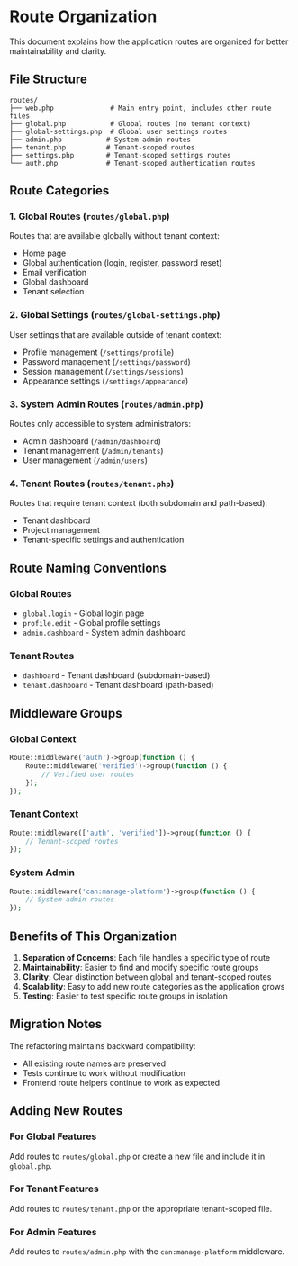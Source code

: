 # Route Organization

This document explains how the application routes are organized for better maintainability and clarity.

## File Structure

```
routes/
├── web.php              # Main entry point, includes other route files
├── global.php           # Global routes (no tenant context)
├── global-settings.php  # Global user settings routes
├── admin.php           # System admin routes
├── tenant.php          # Tenant-scoped routes
├── settings.php        # Tenant-scoped settings routes
└── auth.php            # Tenant-scoped authentication routes
```

## Route Categories

### 1. Global Routes (`routes/global.php`)
Routes that are available globally without tenant context:
- Home page
- Global authentication (login, register, password reset)
- Email verification
- Global dashboard
- Tenant selection

### 2. Global Settings (`routes/global-settings.php`)
User settings that are available outside of tenant context:
- Profile management (`/settings/profile`)
- Password management (`/settings/password`)
- Session management (`/settings/sessions`)
- Appearance settings (`/settings/appearance`)

### 3. System Admin Routes (`routes/admin.php`)
Routes only accessible to system administrators:
- Admin dashboard (`/admin/dashboard`)
- Tenant management (`/admin/tenants`)
- User management (`/admin/users`)

### 4. Tenant Routes (`routes/tenant.php`)
Routes that require tenant context (both subdomain and path-based):
- Tenant dashboard
- Project management
- Tenant-specific settings and authentication

## Route Naming Conventions

### Global Routes
- `global.login` - Global login page
- `profile.edit` - Global profile settings
- `admin.dashboard` - System admin dashboard

### Tenant Routes
- `dashboard` - Tenant dashboard (subdomain-based)
- `tenant.dashboard` - Tenant dashboard (path-based)

## Middleware Groups

### Global Context
```php
Route::middleware('auth')->group(function () {
    Route::middleware('verified')->group(function () {
        // Verified user routes
    });
});
```

### Tenant Context
```php
Route::middleware(['auth', 'verified'])->group(function () {
    // Tenant-scoped routes
});
```

### System Admin
```php
Route::middleware('can:manage-platform')->group(function () {
    // System admin routes
});
```

## Benefits of This Organization

1. **Separation of Concerns**: Each file handles a specific type of route
2. **Maintainability**: Easier to find and modify specific route groups
3. **Clarity**: Clear distinction between global and tenant-scoped routes
4. **Scalability**: Easy to add new route categories as the application grows
5. **Testing**: Easier to test specific route groups in isolation

## Migration Notes

The refactoring maintains backward compatibility:
- All existing route names are preserved
- Tests continue to work without modification
- Frontend route helpers continue to work as expected

## Adding New Routes

### For Global Features
Add routes to `routes/global.php` or create a new file and include it in `global.php`.

### For Tenant Features
Add routes to `routes/tenant.php` or the appropriate tenant-scoped file.

### For Admin Features
Add routes to `routes/admin.php` with the `can:manage-platform` middleware.